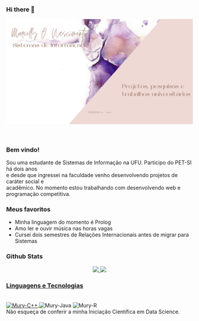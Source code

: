 ### Hi there 👋

<!--
**Murielly-Nascimento/Murielly-Nascimento** is a ✨ _special_ ✨ repository because its `README.md` (this file) appears on your GitHub profile.

Here are some ideas to get you started:

- 🔭 I’m currently working on ...
- 🌱 I’m currently learning ...
- 👯 I’m looking to collaborate on ...
- 🤔 I’m looking for help with ...
- 💬 Ask me about ...
- 📫 How to reach me: ...
- 😄 Pronouns: ...
- ⚡ Fun fact: ...
-->

<body>
    <header>
        <img src = "imagens/Ballerina.png" alt = "template of mny profile">
    </header>
    <main>
        <article>
            <section>
                <h3>Bem vindo!</h3>
                <p>Sou uma estudante de Sistemas de Informação na UFU. Participo do PET-SI há dois anos<br>
                    e desde que ingressei na faculdade venho desenvolvendo projetos de caráter social e<br>
                    acadêmico. No momento estou trabalhando com desenvolvendo web e programação competitiva.
                </p>
            </section>
            <section>
                <h3>Meus favoritos</h3>
                <ul>
                    <li>Minha linguagem do momento é Prolog</li>
                    <li>Amo ler e ouvir música nas horas vagas</a></li>
                    <li>Cursei dois semestres de Relações Internacionais antes de migrar para Sistemas</li>
                </ul>
            </section>
            <section>
                <h3>Github Stats</h3>
                <div align="center">
                    <a href="https://github.com/Murielly-Nascimento">
                    <img height="180em" src="https://github-readme-stats.vercel.app/api?username=Murielly-Nascimento&show_icons=true&theme=buefy&include_all_commits=true&count_private=true"/>
                    <img height="180em" src="https://github-readme-stats.vercel.app/api/top-langs/?username=Murielly-Nascimento&layout=compact&langs_count=7&theme=buefy"/>
                </div>
            </section>
            <section>
                <h3>Linguagens e Tecnologias</h3>
                <div style="display: inline_block"><br>
                    <img align="center" alt="Mury-C++" height="30" width="40" src="https://img.icons8.com/ios-filled/50/000000/c-plus-plus-logo.png"/>
                    <a hidden href="https://icons8.com/icon/55199/c++">C++ icon by Icons8</a>
                    <img align="center" alt="Mury-Java" height="30" width="40" src="https://img.icons8.com/ios/50/000000/java-coffee-cup-logo.png"/>
                    <a hidden href="https://icons8.com/icon/2572/java">Java icon by Icons8</a>
                    <img align="center" alt="Mury-R" height="30" width="40" src="https://img.icons8.com/ios-filled/50/000000/circled-r.png"/>
                    <a hidden href="https://icons8.com/icon/66754/circled-r">Circled R icon by Icons8</a>
                  </div>
            </section>
        </article>
    </main>
    <footer>
        Não esqueça de conferir a minha Iniciação Científica em Data Science.
    </footer>
</body>
